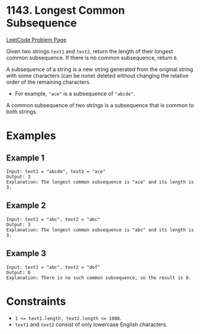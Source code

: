 # 1143. Longest Common Subsequence

[LeetCode Problem Page](https://leetcode.com/problems/longest-common-subsequence)

Given two strings `text1` and `text2`, return the length of their longest common
subsequence. If there is no common subsequence, return `0`.

A subsequence of a string is a new string generated from the original string
with some characters (can be none) deleted without changing the relative order
of the remaining characters.

- For example, `"ace"` is a subsequence of `"abcde"`.

A common subsequence of two strings is a subsequence that is common to both
strings.

# Examples

## Example 1

```text
Input: text1 = "abcde", text2 = "ace"
Output: 3  
Explanation: The longest common subsequence is "ace" and its length is 3.
```

## Example 2

```text
Input: text1 = "abc", text2 = "abc"
Output: 3
Explanation: The longest common subsequence is "abc" and its length is 3.
```

## Example 3

```text
Input: text1 = "abc", text2 = "def"
Output: 0
Explanation: There is no such common subsequence, so the result is 0.
```

# Constraints

- `1 <= text1.length, text2.length <= 1000`.
- `text1` and `text2` consist of only lowercase English characters.
